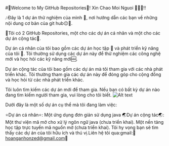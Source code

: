 #🍎Welcome to My GitHub Repositories🍉!
Xin Chao Moi Nguoi 👋👋👋!!

🎶Đây là 1 dự án thử nghiệm của mình :boy:, nơi hướng dẫn các bạn về những nội dung cơ bản của git hub:neutral_face::kiss:.

🌈Tôi có 2 GitHub Repositories, một cho các dự án cá nhân và một cho các dự án cộng tác🌈.

Dự án cá nhân của tôi bao gồm các dự án học tập 📖 và phát triển kỹ năng của tôi 🥇. Tôi thường sử dụng các dự án này để thử nghiệm các công nghệ mới và học hỏi các kỹ năng mới🆕.

Dự án cộng tác của tôi bao gồm các dự án mà tôi tham gia với các nhà phát triển khác. Tôi thường tham gia các dự án này để đóng góp cho cộng đồng và học hỏi từ các nhà phát triển khác.

Tôi luôn tìm kiếm các dự án mới để tham gia. Nếu bạn có bất kỳ dự án nào đang tìm kiếm người tham gia, vui lòng cho tôi biết.
![Alt text](https://www.google.com/url?sa=i&url=https%3A%2F%2Fwww.vecteezy.com%2Fvector-art%2F1877031-cute-cartoon-happy-penguin&psig=AOvVaw0jaAraTCYmjpsASuDUJQFf&ust=1697265453122000&source=images&cd=vfe&ved=0CBEQjRxqFwoTCOiysuC08oEDFQAAAAAdAAAAABAE)

Dưới đây là một số dự án cụ thể mà tôi đang làm việc:

:star:Dự án cá nhân:star::
Một ứng dụng đơn giản sử dụng java
:earth_asia:Dự án cộng tác:earth_asia::
Một thư viện mã mở cho xử lý ngôn ngữ java (chưa triển khai).
Một nền tảng học tập trực tuyến mã nguồn mở (chưa triển khai).
Tôi hy vọng bạn sẽ tìm thấy các dự án của tôi hữu ích và thú vị.Liên hệ tôi qua:gmail::eyes:hoanganhonzed@gmail.com:eyes:


